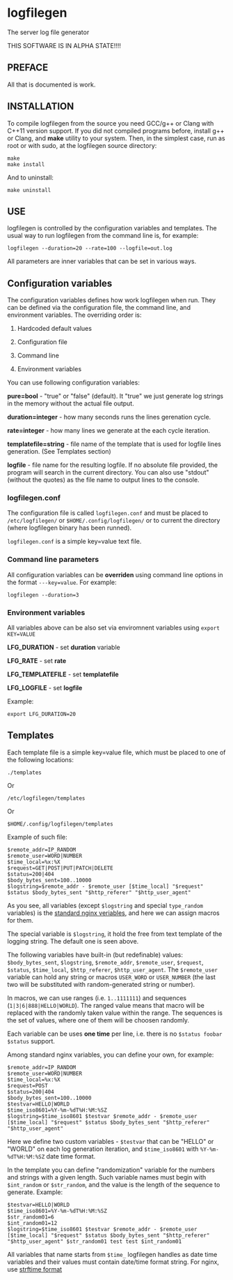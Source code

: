# logfilegen
The server log file generator

THIS SOFTWARE IS IN ALPHA STATE!!!!

## PREFACE

All that is documented is work.


## INSTALLATION

To compile logfilegen from the source you need GCC/g++ or Clang with C++11 version support. If you did not compiled programs before, install g++ or Clang, and **make** utility to your system. Then, in the simplest case, run as root or with sudo, at the logfilegen source directory:


```console
make
make install
```

And to uninstall:


```console
make uninstall
```


## USE

logfilegen is controlled by the configuration variables and templates. The usual way to run logfilegen from the command line is, for example:


```console
logfilegen --duration=20 --rate=100 --logfile=out.log
```

All parameters are inner variables that can be set in various ways.


## Configuration variables

The configuration variables defines how work logfilegen when run. They can be defined via the configuration file, the command line, and environment variables. The overriding order is:

1. Hardcoded default values

2. Configuration file

3. Command line

4. Environment variables


You can use following configuration variables:

**pure=bool** - "true" or "false" (default). It "true" we just generate log strings in the memory without the actual file output.

**duration=integer** - how many seconds runs the lines gerenation cycle.

**rate=integer** - how many lines we generate at the each cycle iteration.

**templatefile=string** - file name of the template that is used for logfile lines generation. (See Templates section)

**logfile** - file name for the resulting logfile. If no absolute file provided, the program will search in the current directory. You can also use "stdout" (without the quotes) as the file name to output lines to the console.



### logfilegen.conf

The configuration file is called ```logfilegen.conf``` and must be placed to ```/etc/logfilegen/``` or ```$HOME/.config/logfilegen/``` or to current the directory (where logfilegen binary has been runned).

```logfilegen.conf``` is a simple key=value text file.




### Command line parameters

All configuration variables can be **overriden** using command line options in the format ```---key=value```. For example:

```console
logfilegen --duration=3
```


### Environment variables

All variables above can be also set via enviromnent variables using ```export KEY=VALUE```

**LFG_DURATION** - set **duration** variable

**LFG_RATE** - set **rate**

**LFG_TEMPLATEFILE** - set **templatefile**

**LFG_LOGFILE** - set **logfile**


Example:

```export LFG_DURATION=20```


## Templates


Each template file is a simple key=value file, which must be placed to one of the following locations:

```
./templates
```

Or


```/etc/logfilegen/templates```


Or


```$HOME/.config/logfilegen/templates```


Example of such file:

```
$remote_addr=IP_RANDOM
$remote_user=WORD|NUMBER
$time_local=%x:%X
$request=GET|POST|PUT|PATCH|DELETE
$status=200|404
$body_bytes_sent=100..10000
$logstring=$remote_addr - $remote_user [$time_local] "$request" $status $body_bytes_sent "$http_referer" "$http_user_agent"
```

As you see, all variables (except ```$logstring``` and special ```type_random``` variables) is the [standard nginx veriables](http://nginx.org/en/docs/varindex.html), and here we can assign macros for them.

The special variable is ```$logstring```, it hold the free from text template of the logging string. The default one is seen above.

The following variables have built-in (but redefinable) values: ```$body_bytes_sent```, ```$logstring```, ```$remote_addr```, ```$remote_user```, ```$request```, ```$status```, ```$time_local```, ```$http_referer```, ```$http_user_agent```. The ```$remote_user``` variable can hold any string or macros ```USER_WORD``` or ```USER_NUMBER``` (the last two will be substituted with random-generated string or number).

In macros, we can use ranges (i.e. ```1..1111111```) and sequences (```1|3|6|888|HELLO|WORLD```). The ranged value means that macro will be replaced with the randomly taken value within the range. The sequences is the set of values, where one of them will be choosen randomly.

Each variable can be uses **one time** per line, i.e. there is no ```$status foobar $status``` support.

Among standard nginx variables, you can define your own, for example:

```
$remote_addr=IP_RANDOM
$remote_user=WORD|NUMBER
$time_local=%x:%X
$request=POST
$status=200|404
$body_bytes_sent=100..10000
$testvar=HELLO|WORLD
$time_iso8601=%Y-%m-%dT%H:%M:%SZ
$logstring=$time_iso8601 $testvar $remote_addr - $remote_user [$time_local] "$request" $status $body_bytes_sent "$http_referer" "$http_user_agent"
```

Here we define two custom variables - ``$testvar`` that can be "HELLO" or "WORLD" on each log generation iteration, and ```$time_iso8601``` with ```%Y-%m-%dT%H:%M:%SZ``` date time format.

In the template you can define "randomization" variable for the numbers and strings with a given length. Such variable names must begin with ```$int_random``` or ```$str_random```, and the value is the length of the sequence to generate. Example:

```
$testvar=HELLO|WORLD
$time_iso8601=%Y-%m-%dT%H:%M:%SZ
$str_random01=6
$int_random01=12
$logstring=$time_iso8601 $testvar $remote_addr - $remote_user [$time_local] "$request" $status $body_bytes_sent "$http_referer" "$http_user_agent" $str_random01 test test $int_random01
```

All variables that name starts from ``$time_`` logfilegen handles as date time variables and their values must contain date/time format string. For nginx, use [strftime format](https://en.cppreference.com/w/c/chrono/strftime)
